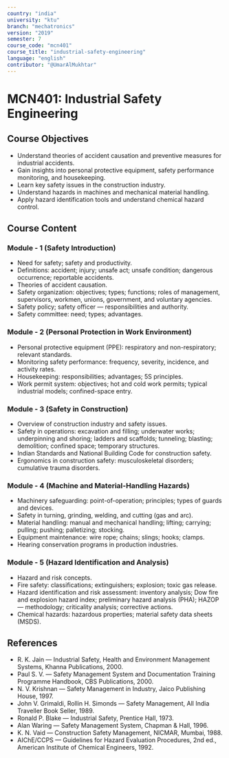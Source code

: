 ```yaml
---
country: "india"
university: "ktu"
branch: "mechatronics"
version: "2019"
semester: 7
course_code: "mcn401"
course_title: "industrial-safety-engineering"
language: "english"
contributor: "@UmarAlMukhtar"
---
```


# MCN401: Industrial Safety Engineering

## Course Objectives

- Understand theories of accident causation and preventive measures for industrial accidents.
- Gain insights into personal protective equipment, safety performance monitoring, and housekeeping.
- Learn key safety issues in the construction industry.
- Understand hazards in machines and mechanical material handling.
- Apply hazard identification tools and understand chemical hazard control.

## Course Content

### Module - 1 (Safety Introduction)

- Need for safety; safety and productivity.
- Definitions: accident; injury; unsafe act; unsafe condition; dangerous occurrence; reportable accidents.
- Theories of accident causation.
- Safety organization: objectives; types; functions; roles of management, supervisors, workmen, unions, government, and voluntary agencies.
- Safety policy; safety officer — responsibilities and authority.
- Safety committee: need; types; advantages.

### Module - 2 (Personal Protection in Work Environment)

- Personal protective equipment (PPE): respiratory and non-respiratory; relevant standards.
- Monitoring safety performance: frequency, severity, incidence, and activity rates.
- Housekeeping: responsibilities; advantages; 5S principles.
- Work permit system: objectives; hot and cold work permits; typical industrial models; confined-space entry.

### Module - 3 (Safety in Construction)

- Overview of construction industry and safety issues.
- Safety in operations: excavation and filling; underwater works; underpinning and shoring; ladders and scaffolds; tunneling; blasting; demolition; confined space; temporary structures.
- Indian Standards and National Building Code for construction safety.
- Ergonomics in construction safety: musculoskeletal disorders; cumulative trauma disorders.

### Module - 4 (Machine and Material-Handling Hazards)

- Machinery safeguarding: point-of-operation; principles; types of guards and devices.
- Safety in turning, grinding, welding, and cutting (gas and arc).
- Material handling: manual and mechanical handling; lifting; carrying; pulling; pushing; palletizing; stocking.
- Equipment maintenance: wire rope; chains; slings; hooks; clamps.
- Hearing conservation programs in production industries.

### Module - 5 (Hazard Identification and Analysis)

- Hazard and risk concepts.
- Fire safety: classifications; extinguishers; explosion; toxic gas release.
- Hazard identification and risk assessment: inventory analysis; Dow fire and explosion hazard index; preliminary hazard analysis (PHA); HAZOP — methodology; criticality analysis; corrective actions.
- Chemical hazards: hazardous properties; material safety data sheets (MSDS).

## References

- R. K. Jain — Industrial Safety, Health and Environment Management Systems, Khanna Publications, 2000.
- Paul S. V. — Safety Management System and Documentation Training Programme Handbook, CBS Publications, 2000.
- N. V. Krishnan — Safety Management in Industry, Jaico Publishing House, 1997.
- John V. Grimaldi, Rollin H. Simonds — Safety Management, All India Traveller Book Seller, 1989.
- Ronald P. Blake — Industrial Safety, Prentice Hall, 1973.
- Alan Waring — Safety Management System, Chapman & Hall, 1996.
- K. N. Vaid — Construction Safety Management, NICMAR, Mumbai, 1988.
- AIChE/CCPS — Guidelines for Hazard Evaluation Procedures, 2nd ed., American Institute of Chemical Engineers, 1992.
